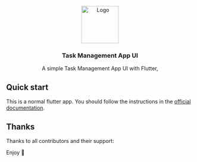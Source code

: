 <p align="center">
  <a href="https://flutter.io/">
    <img src="https://storage.googleapis.com/cms-storage-bucket/6a07d8a62f4308d2b854.svg" alt="Logo" width=100>
  </a>

  <h3 align="center">Task Management App UI</h3>

  <p align="center">
    A simple Task Management App UI with Flutter,
    <br>
    
  </p>
</p>

## Quick start

This is a normal flutter app. You should follow the instructions in the [official documentation](https://flutter.io/docs/get-started/install).

## Thanks

Thanks to all contributors and their support:

Enjoy :metal:
